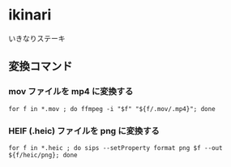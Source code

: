 # ikinari
いきなりステーキ

## 変換コマンド

### mov ファイルを mp4 に変換する

```
for f in *.mov ; do ffmpeg -i "$f" "${f/.mov/.mp4}"; done
```

### HEIF (.heic) ファイルを png に変換する

```
for f in *.heic ; do sips --setProperty format png $f --out ${f/heic/png}; done  
```
